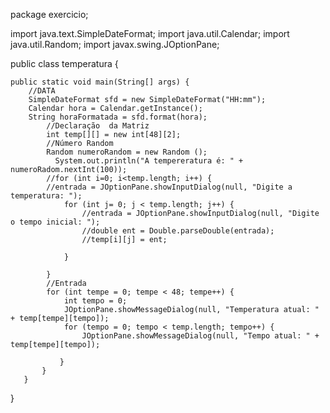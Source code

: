 package exercicio;

import java.text.SimpleDateFormat;
import java.util.Calendar;
import java.util.Random;
import javax.swing.JOptionPane;

public class temperatura {

    public static void main(String[] args) {
        //DATA
        SimpleDateFormat sfd = new SimpleDateFormat("HH:mm");
        Calendar hora = Calendar.getInstance();
        String horaFormatada = sfd.format(hora);
            //Declaração  da Matriz       
            int temp[][] = new int[48][2];
            //Número Random
            Random numeroRandom = new Random ();
              System.out.println("A tempereratura é: " + numeroRadom.nextInt(100));
            //for (int i=0; i<temp.length; i++) {
            //entrada = JOptionPane.showInputDialog(null, "Digite a temperatura: ");
                for (int j= 0; j < temp.length; j++) {
                    //entrada = JOptionPane.showInputDialog(null, "Digite o tempo inicial: ");
                    //double ent = Double.parseDouble(entrada);
                    //temp[i][j] = ent;

                }

            }
            //Entrada   
            for (int tempe = 0; tempe < 48; tempe++) {
                int tempo = 0;
                JOptionPane.showMessageDialog(null, "Temperatura atual: " + temp[tempe][tempo]);
                for (tempo = 0; tempo < temp.length; tempo++) {
                    JOptionPane.showMessageDialog(null, "Tempo atual: " + temp[tempe][tempo]);

               }
           }
       }

 }

